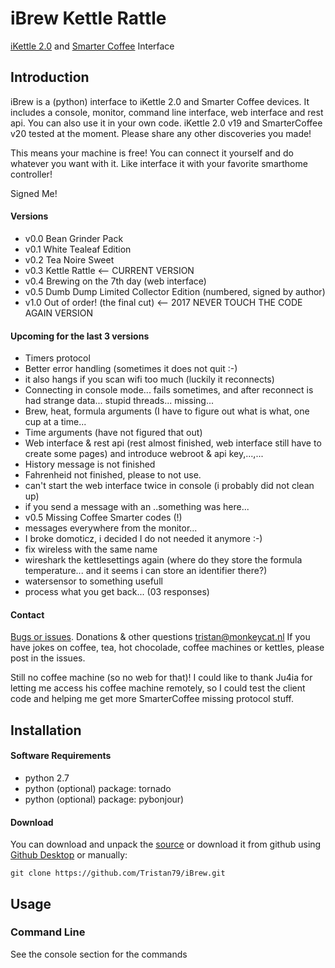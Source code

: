 # iBrew Kettle Rattle

[iKettle 2.0](http://smarter.am/ikettle) and [Smarter Coffee](http://smarter.am/coffee) Interface


## Introduction
iBrew is a (python) interface to iKettle 2.0 and Smarter Coffee devices. It includes a console, monitor, command line interface, web interface and rest api. You can also use it in your own code. iKettle 2.0 v19 and SmarterCoffee v20 tested at the moment. Please share any other discoveries you made!

This means your machine is free! You can connect it yourself and do whatever you want with it. Like interface it with your favorite smarthome controller!

   Signed Me!

#### Versions
 * v0.0 Bean Grinder Pack
 * v0.1 White Tealeaf Edition
 * v0.2 Tea Noire Sweet
 * v0.3 Kettle Rattle <-- CURRENT VERSION
 * v0.4 Brewing on the 7th day (web interface) 
 * v0.5 Dumb Dump Limited Collector Edition (numbered, signed by author)
 * v1.0 Out of order! (the final cut) <-- 2017 NEVER TOUCH THE CODE AGAIN VERSION
 
#### Upcoming for the last 3 versions  
 * Timers protocol
 * Better error handling (sometimes it does not quit :-)
 * it also hangs if you scan wifi too much (luckily it reconnects)
 * Connecting in console mode... fails sometimes, and after reconnect is had strange data... stupid threads... missing...
 * Brew, heat, formula arguments (I have to figure out what is what, one cup at a time... 
 * Time arguments (have not figured that out)
 * Web interface & rest api (rest almost finished, web interface still have to create some pages) and introduce webroot & api key,...,...
 * History message is not finished
 * Fahrenheid not finished, please to not use.
 * can't start the web interface twice in console (i probably did not clean up)
 * if you send a message with an ..something was here...
 * v0.5 Missing Coffee Smarter codes (!)
 * messages everywhere from the monitor...
 * I broke domoticz, i decided I do not needed it anymore :-)
 * fix wireless with the same name
 * wireshark the kettlesettings again (where do they store the formula temperature... and it seems i can store an identifier there?)
 * watersensor to something usefull
 * process what you get back... (03 responses)
 
#### Contact
[Bugs or issues](https://github.com/Tristan79/iBrew/issues). Donations & other questions <tristan@monkeycat.nl>
If you have jokes on coffee, tea, hot chocolade, coffee machines or kettles, please post in the issues.

Still no coffee machine (so no web for that)! I could like to thank Ju4ia for letting me access his coffee machine remotely, so I could test the client code and helping me
get more SmarterCoffee missing protocol stuff.


## Installation

#### Software Requirements 
* python 2.7
* python (optional) package: tornado 
* python (optional) package: pybonjour)

#### Download
You can download and unpack the [source](https://github.com/Tristan79/iBrew/archive/master.zip) or download it from github using [Github Desktop](https://desktop.github.com) or manually:

```
git clone https://github.com/Tristan79/iBrew.git
```

## Usage

### Command Line

See the console section for the commands
 
```

